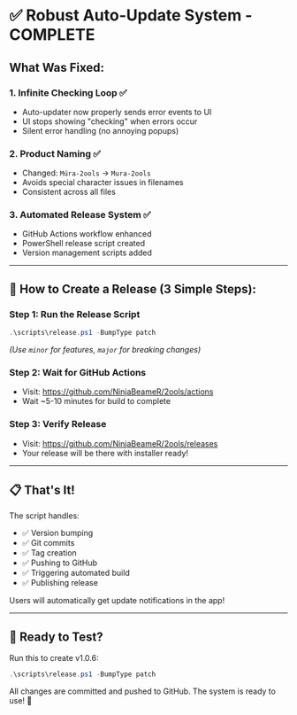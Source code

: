 # ✅ Robust Auto-Update System - COMPLETE

## What Was Fixed:

### 1. **Infinite Checking Loop** ✅
   - Auto-updater now properly sends error events to UI
   - UI stops showing "checking" when errors occur
   - Silent error handling (no annoying popups)

### 2. **Product Naming** ✅
   - Changed: `Múra-2ools` → `Mura-2ools`
   - Avoids special character issues in filenames
   - Consistent across all files

### 3. **Automated Release System** ✅
   - GitHub Actions workflow enhanced
   - PowerShell release script created
   - Version management scripts added

---

## 🚀 How to Create a Release (3 Simple Steps):

### **Step 1: Run the Release Script**
```powershell
.\scripts\release.ps1 -BumpType patch
```
*(Use `minor` for features, `major` for breaking changes)*

### **Step 2: Wait for GitHub Actions**
- Visit: https://github.com/NinjaBeameR/2ools/actions
- Wait ~5-10 minutes for build to complete

### **Step 3: Verify Release**
- Visit: https://github.com/NinjaBeameR/2ools/releases
- Your release will be there with installer ready!

---

## 📋 That's It!

The script handles:
- ✅ Version bumping
- ✅ Git commits
- ✅ Tag creation
- ✅ Pushing to GitHub
- ✅ Triggering automated build
- ✅ Publishing release

Users will automatically get update notifications in the app!

---

## 🎯 Ready to Test?

Run this to create v1.0.6:
```powershell
.\scripts\release.ps1 -BumpType patch
```

All changes are committed and pushed to GitHub. The system is ready to use! 🎉
